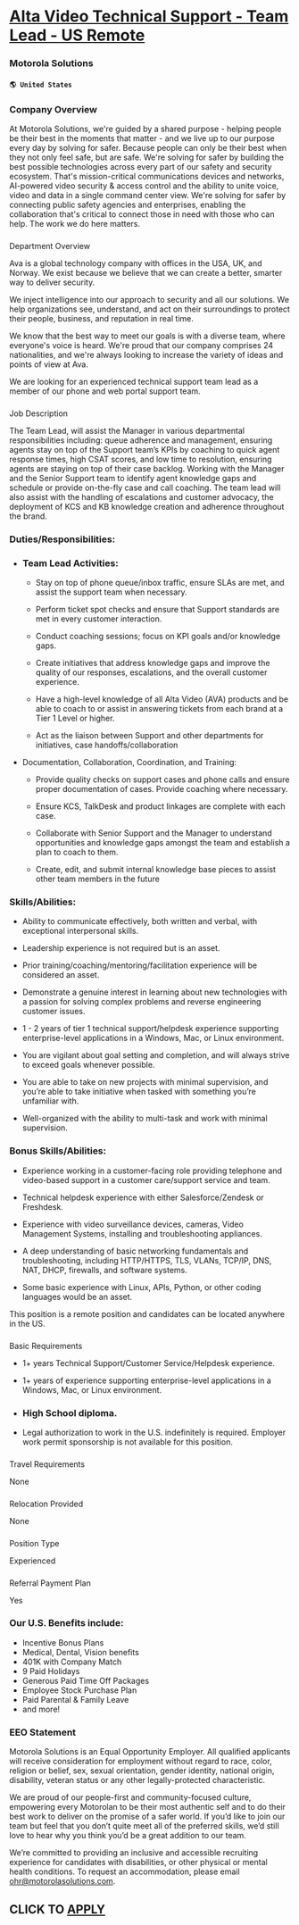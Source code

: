 # [Alta Video Technical Support - Team Lead - US Remote](https://www.remotewlb.com/apply/alta-video-technical-support-team-lead-us-remote)  
### Motorola Solutions  
#### `🌎 United States`  

### Company Overview

At Motorola Solutions, we're guided by a shared purpose - helping people be their best in the moments that matter - and we live up to our purpose every day by solving for safer. Because people can only be their best when they not only feel safe, but are safe. We're solving for safer by building the best possible technologies across every part of our safety and security ecosystem. That's mission-critical communications devices and networks, AI-powered video security & access control and the ability to unite voice, video and data in a single command center view. We're solving for safer by connecting public safety agencies and enterprises, enabling the collaboration that's critical to connect those in need with those who can help. The work we do here matters.

###  
Department Overview

Ava is a global technology company with offices in the USA, UK, and Norway. We exist because we believe that we can create a better, smarter way to deliver security.  
  
We inject intelligence into our approach to security and all our solutions. We help organizations see, understand, and act on their surroundings to protect their people, business, and reputation in real time.  
  
We know that the best way to meet our goals is with a diverse team, where everyone's voice is heard. We're proud that our company comprises 24 nationalities, and we're always looking to increase the variety of ideas and points of view at Ava.  
  
We are looking for an experienced technical support team lead as a member of our phone and web portal support team.

###  
Job Description

The Team Lead, will assist the Manager in various departmental responsibilities including: queue adherence and management, ensuring agents stay on top of the Support team’s KPIs by coaching to quick agent response times, high CSAT scores, and low time to resolution, ensuring agents are staying on top of their case backlog. Working with the Manager and the Senior Support team to identify agent knowledge gaps and schedule or provide on-the-fly case and call coaching. The team lead will also assist with the handling of escalations and customer advocacy, the deployment of KCS and KB knowledge creation and adherence throughout the brand. ​

### Duties/Responsibilities:

  * ### Team Lead Activities:

    * Stay on top of phone queue/inbox traffic, ensure SLAs are met, and assist the support team when necessary.

    * Perform ticket spot checks and ensure that Support standards are met in every customer interaction.

    * Conduct coaching sessions; focus on KPI goals and/or knowledge gaps.

    * Create initiatives that address knowledge gaps and improve the quality of our responses, escalations, and the overall customer experience.

    * Have a high-level knowledge of all Alta Video (AVA) products and be able to coach to or assist in answering tickets from each brand at a Tier 1 Level or higher.

    * Act as the liaison between Support and other departments for initiatives, case handoffs/collaboration

  * Documentation, Collaboration, Coordination, and Training:

    * Provide quality checks on support cases and phone calls and ensure proper documentation of cases. Provide coaching where necessary.

    * Ensure KCS, TalkDesk and product linkages are complete with each case.

    * Collaborate with Senior Support and the Manager to understand opportunities and knowledge gaps amongst the team and establish a plan to coach to them.

    * Create, edit, and submit internal knowledge base pieces to assist other team members in the future

### Skills/Abilities:

  * Ability to communicate effectively, both written and verbal, with exceptional interpersonal skills.

  * Leadership experience is not required but is an asset.

  * Prior training/coaching/mentoring/facilitation experience will be considered an asset.

  * Demonstrate a genuine interest in learning about new technologies with a passion for solving complex problems and reverse engineering customer issues.

  * 1 - 2 years of tier 1 technical support/helpdesk experience supporting enterprise-level applications in a Windows, Mac, or Linux environment.

  * You are vigilant about goal setting and completion, and will always strive to exceed goals whenever possible.

  * You are able to take on new projects with minimal supervision, and you’re able to take initiative when tasked with something you’re unfamiliar with.

  * Well-organized with the ability to multi-task and work with minimal supervision.

### Bonus Skills/Abilities:

  * Experience working in a customer-facing role providing telephone and video-based support in a customer care/support service and team.

  * Technical helpdesk experience with either Salesforce/Zendesk or Freshdesk.

  * Experience with video surveillance devices, cameras, Video Management Systems, installing and troubleshooting appliances.

  * A deep understanding of basic networking fundamentals and troubleshooting, including HTTP/HTTPS, TLS, VLANs, TCP/IP, DNS, NAT, DHCP, firewalls, and software systems.

  * Some basic experience with Linux, APIs, Python, or other coding languages would be an asset.

This position is a remote position and candidates can be located anywhere in the US.

###  
Basic Requirements

  * 1+ years Technical Support/Customer Service/Helpdesk experience.

  * 1+ years of experience supporting enterprise-level applications in a Windows, Mac, or Linux environment.

  * ### High School diploma.

  * Legal authorization to work in the U.S. indefinitely is required. Employer work permit sponsorship is not available for this position.

###  
Travel Requirements

None

###  
Relocation Provided

None

###  
Position Type

Experienced

###  
Referral Payment Plan

Yes

### Our U.S. Benefits include:

  * Incentive Bonus Plans
  * Medical, Dental, Vision benefits
  * 401K with Company Match
  * 9 Paid Holidays
  * Generous Paid Time Off Packages
  * Employee Stock Purchase Plan
  * Paid Parental & Family Leave
  * and more!

### EEO Statement

Motorola Solutions is an Equal Opportunity Employer. All qualified applicants will receive consideration for employment without regard to race, color, religion or belief, sex, sexual orientation, gender identity, national origin, disability, veteran status or any other legally-protected characteristic.

We are proud of our people-first and community-focused culture, empowering every Motorolan to be their most authentic self and to do their best work to deliver on the promise of a safer world. If you’d like to join our team but feel that you don’t quite meet all of the preferred skills, we’d still love to hear why you think you’d be a great addition to our team.

We’re committed to providing an inclusive and accessible recruiting experience for candidates with disabilities, or other physical or mental health conditions. To request an accommodation, please email ohr@motorolasolutions.com.

  
## CLICK TO [APPLY](https://www.remotewlb.com/apply/alta-video-technical-support-team-lead-us-remote)

